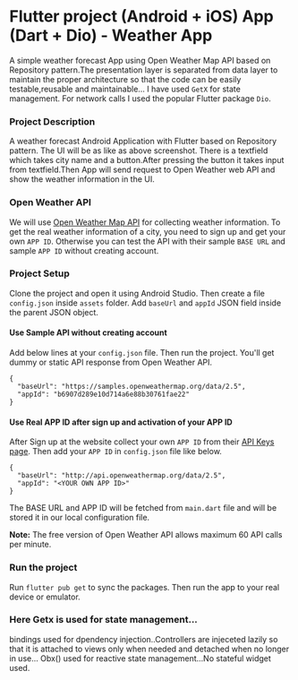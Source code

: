 # Flutter project (Android + iOS) App (Dart + Dio) - Weather App

A simple weather forecast App using Open Weather Map API based on Repository pattern.The presentation layer is separated from data layer to maintain the proper architecture so that the code can be easily testable,reusable and maintainable...
I have used `GetX` for state management. For network calls I used the popular Flutter package `Dio`.



### Project Description
A weather forecast Android Application with Flutter based on Repository pattern. The UI will be as like as above screenshot. There is a textfield which takes city name and a button.After pressing the button it takes input from textfield.Then App will send request to Open Weather web API and show the weather information in the UI.

### Open Weather API
We will use [Open Weather Map API](https://openweathermap.org/api) for collecting weather information. To get the real weather information of a city, you need to sign up and get your own `APP ID`. Otherwise you can test the API with their sample `BASE URL` and sample `APP ID` without creating account.

### Project Setup
Clone the project and open it using Android Studio. Then create a file `config.json` inside `assets` folder. Add `baseUrl` and `appId` JSON field inside the parent JSON object.


#### Use Sample API without creating account
Add below lines at your `config.json` file. Then run the project. You'll get dummy or static API response from Open Weather API.
```
{
  "baseUrl": "https://samples.openweathermap.org/data/2.5",
  "appId": "b6907d289e10d714a6e88b30761fae22"
}
```
#### Use Real APP ID after sign up and activation of your APP ID
After Sign up at the website collect your own `APP ID` from their [API Keys page](https://home.openweathermap.org/api_keys). Then add your `APP ID` in `config.json` file like below.
```
{
  "baseUrl": "http://api.openweathermap.org/data/2.5",
  "appId": "<YOUR OWN APP ID>"
}
```
The BASE URL and APP ID will be fetched from `main.dart` file and will be stored it in our local configuration file.

**Note:** The free version of Open Weather API allows maximum 60 API calls per minute.
### Run the project
Run `flutter pub get` to sync the packages. Then run the app to your real device or emulator.

### Here Getx is used for state management...
bindings used for dpendency injection..Controllers are injeceted lazily so that it is attached to views only when needed and detached when no longer in use... 
Obx() used for reactive state management...No stateful widget used.


